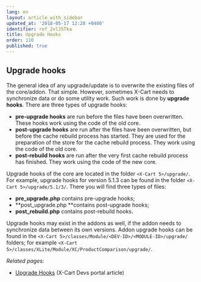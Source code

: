 ```yaml
---
lang: en
layout: article_with_sidebar
updated_at: '2018-05-17 12:28 +0400'
identifier: ref_2xlJ5Tka
title: Upgrade Hooks
order: 110
published: true
---
```

## Upgrade hooks
The general idea of any upgrade/update is to overwrite the existing files of the core/addon. That simple. However, sometimes X-Cart needs to synchronize data or do some utility work. Such work is done by **upgrade hooks**. There are three types of upgrade hooks:

*   **pre-upgrade hooks** are run before the files have been overwritten. These hooks work using the code of the old core.
*   **post-upgrade hooks** are run after the files have been overwritten, but before the cache rebuild process has started. They are used for the preparation of the store for the cache rebuild process. They work using the code of the old core.
*   **post-rebuild hooks** are run after the very first cache rebuild process has finished. They work using the code of the new core.

Upgrade hooks of the core are located in the folder `<X-Cart 5>/upgrade/`. For example, upgrade hooks for version 5.1.3 can be found in the folder `<X-Cart 5>/upgrade/5.1/3/`. There you will find three types of files:

*   **pre_upgrade.php** contains pre-upgrade hooks;
*   **post_upgrade.php **contains post-upgrade hooks;
*   **post_rebuild.php** contains post-rebuild hooks.

Upgrade hooks may exist in the addons as well, if the addon needs to synchronize data between its own versions. Addon upgrade hooks can be found in the `<X-Cart 5>/classes/Module/<DEV-ID>/<MODULE-ID>/upgrade/` folders; for example `<X-Cart 5>/classes/XLite/Module/XC/ProductComparison/upgrade/`.

_Related pages:_

*   [Upgrade Hooks](http://devs.x-cart.com/en/misc/upgrade_hooks.html) (X-Cart Devs portal article)

